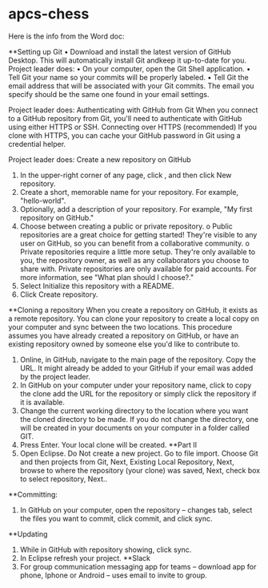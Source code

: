 # apcs-chess

Here is the info from the Word doc:

**Setting up Git
•	Download and install the latest version of GitHub Desktop. This will automatically install Git andkeep it up-to-date for you.
Project leader does:
•	On your computer, open the Git Shell application.
•	Tell Git your name so your commits will be properly labeled.
•	Tell Git the email address that will be associated with your Git commits. The email you specify should be the same one found in your email settings.

Project leader does:
Authenticating with GitHub from Git
When you connect to a GitHub repository from Git, you'll need to authenticate with GitHub using either HTTPS or SSH.
Connecting over HTTPS (recommended)
If you clone with HTTPS, you can cache your GitHub password in Git using a credential helper.

Project leader does:
Create a new repository on GitHub
1.	In the upper-right corner of any page, click , and then click New repository.
2.	Create a short, memorable name for your repository. For example, "hello-world".
3.	Optionally, add a description of your repository. For example, "My first repository on GitHub."
4.	Choose between creating a public or private repository.
o	Public repositories are a great choice for getting started! They're visible to any user on GitHub, so you can benefit from a collaborative community.
o	Private repositories require a little more setup. They're only available to you, the repository owner, as well as any collaborators you choose to share with. Private repositories are only available for paid accounts. For more information, see "What plan should I choose?."
5.	Select Initialize this repository with a README.
6.	Click Create repository.

**Cloning a repository
When you create a repository on GitHub, it exists as a remote repository. You can clone your repository to create a local copy on your computer and sync between the two locations.
This procedure assumes you have already created a repository on GitHub, or have an existing repository owned by someone else you'd like to contribute to.
1.	Online, in GitHub, navigate to the main page of the repository. Copy the URL.  It might already be added to your GitHub if your email was added by the project leader.
2.	In GitHub on your computer under your repository name, click  to copy the clone add the URL for the repository or simply click the repository if it is available.
3.	Change the current working directory to the location where you want the cloned directory to be made. If you do not change the directory, one will be created in your documents on your computer in a folder called GIT.
4.	Press Enter. Your local clone will be created.
**Part II
1.	 Open Eclipse.  Do Not create a new project.  Go to file import.  Choose Git and then projects from Git, Next, Existing Local Repository, Next, browse to where the repository (your clone) was saved, Next, check box to select repository, Next..  

**Committing:

1.	In GitHub on your computer, open the repository – changes tab, select the files you want to commit, click commit, and click sync.


**Updating
1.	While in GitHub with repository showing, click sync.
2.	In Eclipse refresh your project.
**Slack
1.	For group communication messaging app for teams – download app for phone, Iphone or Android – uses email to invite to group.    
